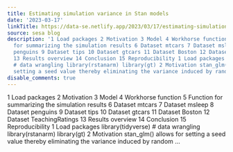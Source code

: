 ```yaml
---
title: Estimating simulation variance in Stan models
date: '2023-03-17'
linkTitle: https://data-se.netlify.app/2023/03/17/estimating-simulation-variance-in-stan-models/
source: sesa blog
description: '1 Load packages 2 Motivation 3 Model 4 Workhorse function 5 Function
  for summarizing the simulation results 6 Dataset mtcars 7 Dataset msleep 8 Dataset
  penguins 9 Dataset tips 10 Dataset gtcars 11 Dataset Boston 12 Dataset TeachingRatings
  13 Results overview 14 Conclusion 15 Reproducibility 1 Load packages library(tidyverse)
  # data wrangling library(rstanarm) library(gt) 2 Motivation stan_glm() allows for
  setting a seed value thereby eliminating the variance induced by random ...'
disable_comments: true
---
```

1 Load packages 2 Motivation 3 Model 4 Workhorse function 5 Function for summarizing the simulation results 6 Dataset mtcars 7 Dataset msleep 8 Dataset penguins 9 Dataset tips 10 Dataset gtcars 11 Dataset Boston 12 Dataset TeachingRatings 13 Results overview 14 Conclusion 15 Reproducibility 1 Load packages library(tidyverse) # data wrangling library(rstanarm) library(gt) 2 Motivation stan_glm() allows for setting a seed value thereby eliminating the variance induced by random ...
